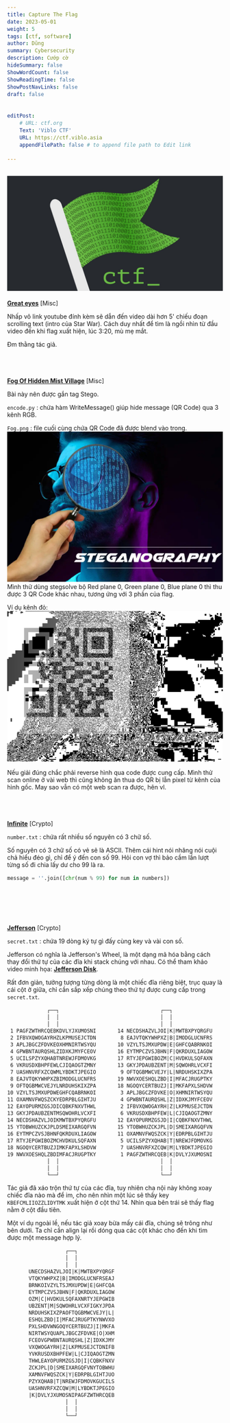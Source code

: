 ```yaml
---
title: Capture The Flag
date: 2023-05-01
weight: 5
tags: [ctf, software]
author: Dũng
summary: Cybersecurity
description: Cướp cờ
hideSummary: false
ShowWordCount: false
ShowReadingTime: false
ShowPostNavLinks: false
draft: false


editPost:
    # URL: ctf.org
    Text: 'Viblo CTF'
    URL: https://ctf.viblo.asia
    appendFilePath: false # to append file path to Edit link

---
```

\
![a green flag](flag.png)
\
\
​[**Great eyes**](https://ctf.viblo.asia/puzzles/great-eyes-skspr740euc) [Misc]

Nhấp vô link youtube đính kèm sẽ dẫn đến video dài hơn 5' chiếu đoạn scrolling text (intro của Star War). Cách duy nhất để tìm là ngồi nhìn từ đầu video đến khi flag xuất hiện, lúc 3:20, mù mẹ mắt.

Đm thằng tác giả.
\
\
\
\
\
​[**Fog Of Hidden Mist Village**](https://ctf.viblo.asia/puzzles/fog-of-hidden-mist-village-p6nd8mh8381) [Misc]

Bài này nên được gắn tag Stego.

`encode.py` :   chứa hàm WriteMessage() giúp hide message (QR Code) qua 3 kênh RGB.

`Fog.png`   :   file cuối cùng chứa QR Code đã được blend vào trong.
![alt text](Fog.png)
Mình thử dùng stegsolve bộ Red plane 0, Green plane 0, Blue plane 0 thì thu được 3 QR Code khác nhau, tương ứng với 3 phần của flag.

Ví dụ kênh đỏ:
![red_plane_0](red_plane_0.png)

Nếu giải đúng chắc phải reverse hình qua code được cung cấp. Mình thử scan online ở vài web thì cũng không ăn thua do QR bị lẫn pixel từ kênh của hình gốc. May sao vẫn có một web scan ra được, hên vl.
\
\
\
\
\
​[**Infinite**](https://ctf.viblo.asia/puzzles/infinite-cm4ue2r7ywx) [Crypto]

`number.txt`   :   chứa rất nhiều số nguyên có 3 chữ số.

​Số nguyên có 3 chữ số có vẻ sẽ là ASCII. Thêm cái hint nói nhăng nói cuội chả hiểu đéo gì, chỉ để ý đến con số 99. Hỏi con vợ thì bảo cầm lần lượt từng số đi chia lấy dư cho 99 là ra.

```python
message = ''.join([chr(num % 99) for num in numbers])
```
\
\
\
\
\
​[**Jefferson**](https://ctf.viblo.asia/puzzles/jefferson-jommvw8xmus) [Crypto]

`secret.txt` :   chứa 19 dòng ký tự gì đấy cùng key và vài con số.

Jefferson có nghĩa là Jefferson's Wheel, là một dạng mã hóa bằng cách thay đổi thứ tự của các đĩa khi stack chúng với nhau. Có thể tham khảo video minh họa: ​[**Jefferson Disk**](https://www.youtube.com/watch?v=FVcSk6TYUI8).

Rất đơn giản, tưởng tượng từng dòng là một chiếc đĩa riêng biệt, trục quay là cái cột ở giữa, chỉ cần sắp xếp chúng theo thứ tự được cung cấp trong `secret.txt`.

```
             ┌──┐                                 ┌──┐
             │  │                                 │  │
             │  │                                 │  │
 1 PAGFZWTHRCQEBKDVLYJXUMOSNI       14 NECDSHAZVLJOI|K|MWTBXPYQRGFU
 2 IFBVXQWOGAYRHZLKPMUSEJCTDN        8 EAJVTQKYWHPXZ|B|IMODGLUCNFRS
 3 APLJBGCZFDVKEOXHMNIRTWSYQU       10 VZYLTSJMXUPDW|E|GHFCQABRNKOI
 4 GPWBNTAURQSHLZIDXKJMYFCEOV       16 EYTMPCZVSJBHN|F|QKRDUXLIAGOW
 5 UCILSPZYXQHABTNREWJFDMOVKG       17 RTYJEPGWIBOZM|C|HVDKULSQFAXN
 6 VKRUSDXBHPFEWLCJIQAOGTZMNY       13 GKYJPDAUBZENT|M|SQWOHRLVCXFI
 7 UASHNVRFXZCQWMLYBDKTJPEGIO        9 OFTQGBMWCVEJY|L|NRDUHSKIXZPA
 8 EAJVTQKYWHPXZBIMODGLUCNFRS       19 NWVXOESHQLZBD|I|MFACJRUGPTKY
 9 OFTQGBMWCVEJYLNRDUHSKIXZPA       18 NGOQYCERTBUZJ|I|MKFAPXLSHDVW
10 VZYLTSJMXUPDWEGHFCQABRNKOI        3 APLJBGCZFDVKE|O|XHMNIRTWSYQU
11 OXAMNVFWQSZCKYEDRPBLGIHTJU        4 GPWBNTAURQSHL|Z|IDXKJMYFCEOV
12 EAYOPURMZGSJDICQBKFNXVTHWL        2 IFBVXQWOGAYRH|Z|LKPMUSEJCTDN
13 GKYJPDAUBZENTMSQWOHRLVCXFI        6 VKRUSDXBHPFEW|L|CJIQAOGTZMNY
14 NECDSHAZVLJOIKMWTBXPYQRGFU       12 EAYOPURMZGSJD|I|CQBKFNXVTHWL
15 YTOBWHUZCKJPLDSMEIXARGQFVN       15 YTOBWHUZCKJPL|D|SMEIXARGQFVN
16 EYTMPCZVSJBHNFQKRDUXLIAGOW       11 OXAMNVFWQSZCK|Y|EDRPBLGIHTJU
17 RTYJEPGWIBOZMCHVDKULSQFAXN        5 UCILSPZYXQHAB|T|NREWJFDMOVKG
18 NGOQYCERTBUZJIMKFAPXLSHDVW        7 UASHNVRFXZCQW|M|LYBDKTJPEGIO
19 NWVXOESHQLZBDIMFACJRUGPTKY        1 PAGFZWTHRCQEB|K|DVLYJXUMOSNI
             │  │                                 │  │
             │  │                                 │  │
             └──┘                                 └──┘
```

Tác giả đã xáo trộn thứ tự của các đĩa, tuy nhiên cha nội này không xoay chiếc đĩa nào mà để im, cho nên nhìn một lúc sẽ thấy key `KBEFCMLIIOZZLIDYTMK` xuất hiện ở cột thứ 14. Nhìn qua bên trái sẽ thấy flag nằm ở cột đầu tiên.

Một ví dụ ngoài lề, nếu tác giả xoay bừa mấy cái đĩa, chúng sẽ trông như bên dưới. Ta chỉ cần align lại rồi dóng qua các cột khác cho đến khi tìm được một message hợp lý.

```
                   ┌──┐
                   │  │
                   │  │
       UNECDSHAZVLJOI|K|MWTBXPYQRGF                              
       VTQKYWHPXZ|B|IMODGLUCNFRSEAJ
       BRNKOIVZYLTSJMXUPDW|E|GHFCQA
       EYTMPCZVSJBHN|F|QKRDUXLIAGOW
       OZM|C|HVDKULSQFAXNRTYJEPGWIB
       UBZENT|M|SQWOHRLVCXFIGKYJPDA
       NRDUHSKIXZPAOFTQGBMWCVEJY|L|
       ESHQLZBD|I|MFACJRUGPTKYNWVXO
       PXLSHDVWNGOQYCERTBUZJ|I|MKFA
       NIRTWSYQUAPLJBGCZFDVKE|O|XHM
       FCEOVGPWBNTAURQSHL|Z|IDXKJMY
       VXQWOGAYRH|Z|LKPMUSEJCTDNIFB
       YVKRUSDXBHPFEW|L|CJIQAOGTZMN
       THWLEAYOPURMZGSJD|I|CQBKFNXV
       ZCKJPL|D|SMEIXARGQFVNYTOBWHU
       XAMNVFWQSZCK|Y|EDRPBLGIHTJUO
       PZYXQHAB|T|NREWJFDMOVKGUCILS
       UASHNVRFXZCQW|M|LYBDKTJPEGIO
       |K|DVLYJXUMOSNIPAGFZWTHRCQEB
                   │  │
                   │  │
                   └──┘
```
